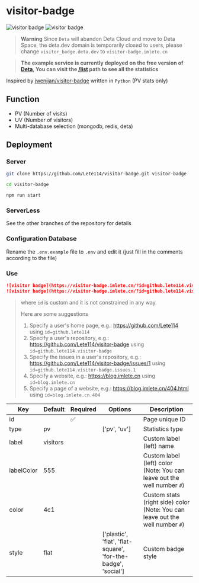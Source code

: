 # visitor-badge

![visitor badge](https://visitor-badge.imlete.cn/?id=github.lete114.visitor-badge&type=uv&label=UV)
![visitor badge](https://visitor-badge.imlete.cn/?id=github.lete114.visitor-badge&label=PV)

> **Warning** Since `Deta` will abandon Deta Cloud and move to Deta Space, the deta.dev domain is temporarily closed to users, please change `visitor_badge.deta.dev` to `visitor-badge.imlete.cn`

> **The example service is currently deployed on the free version of [Deta](https://deta.space), You can visit the [/list](https://visitor-badge.imlete.cn/list) path to see all the statistics**

Inspired by [jwenjian/visitor-badge](https://github.com/jwenjian/visitor-badge) written in `Python` (PV stats only)

## Function

- PV (Number of visits)
- UV (Number of visitors)
- Multi-database selection (mongodb, redis, deta)

## Deployment

### Server

```bash
git clone https://github.com/Lete114/visitor-badge.git visitor-badge

cd visitor-badge

npm run start
```

### ServerLess

See the other branches of the repository for details

### Configuration Database

Rename the `.env.example` file to `.env` and edit it (just fill in the comments according to the file)

### Use

```markdown
![visitor badge](https://visitor-badge.imlete.cn/?id=github.lete114.visitor-badge)
![visitor badge](https://visitor-badge.imlete.cn/?id=github.lete114.visitor-badge&labelColor=f00)
```

> where `id` is custom and it is not constrained in any way.
>
> Here are some suggestions
>
> 1.  Specify a user's home page, e.g.: https://github.com/Lete114 using `id=github.lete114`
> 2.  Specify a user's repository, e.g.: https://github.com/Lete114/visitor-badge using `id=github.lete114.visitor-badge`
> 3.  Specify the issues in a user's repository, e.g.: https://github.com/Lete114/visitor-badge/issues/1 using `id=github.lete114.visitor-badge.issues.1`
> 4.  Specify a website, e.g.: https://blog.imlete.cn using `id=blog.imlete.cn`
> 5.  Specify a page of a website, e.g.: https://blog.imlete.cn/404.html using `id=blog.imlete.cn.404`

| Key        | Default  | Required | Options                                                       | Description                                                                   |
| ---------- | -------- | -------- | ------------------------------------------------------------- | ----------------------------------------------------------------------------- |
| id         |          | ✅       |                                                               | Page unique ID                                                                |
| type       | pv       |          | ['pv', 'uv']                                                  | Statistics type                                                               |
| label      | visitors |          |                                                               | Custom label (left) name                                                      |
| labelColor | 555      |          |                                                               | Custom label (left) color (Note: You can leave out the well number `#`)       |
| color      | 4c1      |          |                                                               | Custom stats (right side) color (Note: You can leave out the well number `#`) |
| style      | flat     |          | ['plastic', 'flat', 'flat-square', 'for-the-badge', 'social'] | Custom badge style                                                            |
